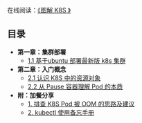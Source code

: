
在线阅读：[《图解 K8S 》](https://k8s.iswbm.com)

## 目录 

- **第一章：集群部署**
   * [1.1 基于ubuntu 部署最新版 k8s 集群](https://k8s.iswbm.com/c01/depoly-kubernetes-cluster.html)
- **第二章：入门概念**
   * [2.1 认识 K8S 中的资源对象](https://k8s.iswbm.com/c02/kubernetes-resource-objects.html)
   * [2.2 从 Pause 容器理解 Pod 的本质](https://k8s.iswbm.com/c02/kubernetes-pod-pause.html)
- **附：加餐分享**
   * [1. 排查 K8S Pod 被 OOM 的思路及建议](https://k8s.iswbm.com/extra/k8s-pod-oom-analysis.html)
   * [2. kubectl 使用备忘手册](https://k8s.iswbm.com/extra/kubectl-guide.html)
